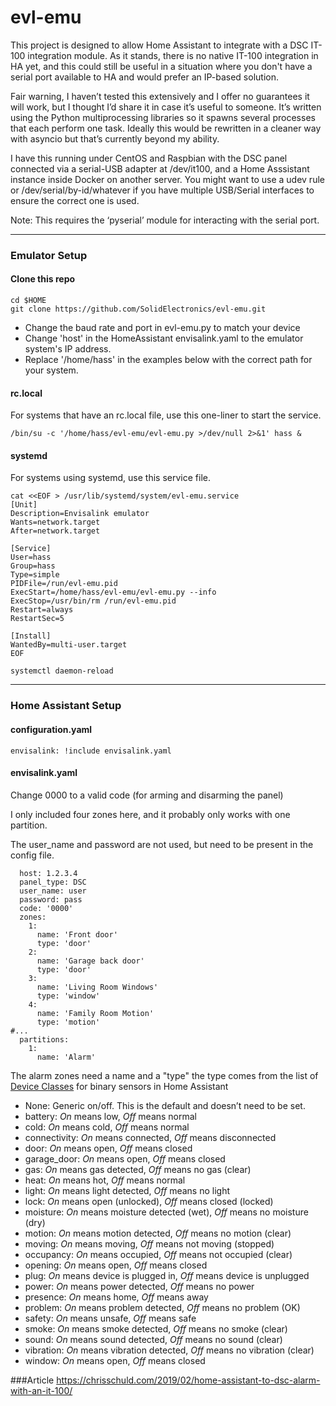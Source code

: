 # evl-emu

This project is designed to allow Home Assistant to integrate with a DSC IT-100 integration module.  As it stands, there is no native IT-100 integration in HA yet, and this could still be useful in a situation where you don't have a serial port available to HA and would prefer an IP-based solution.

Fair warning, I haven’t tested this extensively and I offer no guarantees it will work, but I thought I’d share it in case it’s useful to someone. It’s written using the Python multiprocessing libraries so it spawns several processes that each perform one task. Ideally this would be rewritten in a cleaner way with asyncio but that’s currently beyond my ability.

I have this running under CentOS and Raspbian with the DSC panel connected via a serial-USB adapter at /dev/it100, and a Home Asssistant instance inside Docker on another server.  You might want to use a udev rule or /dev/serial/by-id/whatever if you have multiple USB/Serial interfaces to ensure the correct one is used.

Note: This requires the ‘pyserial’ module for interacting with the serial port.

---
### Emulator Setup

#### Clone this repo

```
cd $HOME
git clone https://github.com/SolidElectronics/evl-emu.git
```
- Change the baud rate and port in evl-emu.py to match your device
- Change 'host' in the HomeAssistant envisalink.yaml to the emulator system's IP address.
- Replace '/home/hass' in the examples below with the correct path for your system.

#### rc.local
For systems that have an rc.local file, use this one-liner to start the service.
```
/bin/su -c '/home/hass/evl-emu/evl-emu.py >/dev/null 2>&1' hass &
```

#### systemd
For systems using systemd, use this service file.

```
cat <<EOF > /usr/lib/systemd/system/evl-emu.service
[Unit]
Description=Envisalink emulator
Wants=network.target
After=network.target

[Service]
User=hass
Group=hass
Type=simple
PIDFile=/run/evl-emu.pid
ExecStart=/home/hass/evl-emu/evl-emu.py --info
ExecStop=/usr/bin/rm /run/evl-emu.pid
Restart=always
RestartSec=5

[Install]
WantedBy=multi-user.target
EOF

systemctl daemon-reload
```



---
### Home Assistant Setup
#### configuration.yaml
```
envisalink: !include envisalink.yaml
```

#### envisalink.yaml
Change 0000 to a valid code (for arming and disarming the panel)

I only included four zones here, and it probably only works with one partition.

The user_name and password are not used, but need to be present in the config file.
```
  host: 1.2.3.4
  panel_type: DSC
  user_name: user
  password: pass
  code: '0000'
  zones:
    1:
      name: 'Front door'
      type: 'door'
    2:
      name: 'Garage back door'
      type: 'door'
    3:
      name: 'Living Room Windows'
      type: 'window'
    4:
      name: 'Family Room Motion'
      type: 'motion'
#...
  partitions:
    1:
      name: 'Alarm'
```


The alarm zones need a name and a "type" the type comes from the list of [Device Classes](https://www.home-assistant.io/components/binary_sensor/) for binary sensors in Home Assistant

+ None: Generic on/off. This is the default and doesn’t need to be set.
+ battery: *On* means low, *Off* means normal
+ cold: *On* means cold, *Off* means normal
+ connectivity: *On* means connected, *Off* means disconnected
+ door: *On* means open, *Off* means closed
+ garage_door: *On* means open, *Off* means closed
+ gas: *On* means gas detected, *Off* means no gas (clear)
+ heat: *On* means hot, *Off* means normal
+ light: *On* means light detected, *Off* means no light
+ lock: *On* means open (unlocked), *Off* means closed (locked)
+ moisture: *On* means moisture detected (wet), *Off* means no moisture (dry)
+ motion: *On* means motion detected, *Off* means no motion (clear)
+ moving: *On* means moving, *Off* means not moving (stopped)
+ occupancy: *On* means occupied, *Off* means not occupied (clear)
+ opening: *On* means open, *Off* means closed
+ plug: *On* means device is plugged in, *Off* means device is unplugged
+ power: *On* means power detected, *Off* means no power
+ presence: *On* means home, *Off* means away
+ problem: *On* means problem detected, *Off* means no problem (OK)
+ safety: *On* means unsafe, *Off* means safe
+ smoke: *On* means smoke detected, *Off* means no smoke (clear)
+ sound: *On* means sound detected, *Off* means no sound (clear)
+ vibration: *On* means vibration detected, *Off* means no vibration (clear)
+ window: *On* means open, *Off* means closed

###Article
https://chrisschuld.com/2019/02/home-assistant-to-dsc-alarm-with-an-it-100/
